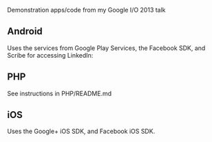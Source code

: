 Demonstration apps/code from my Google I/O 2013 talk 

Android
----------------
Uses the services from Google Play Services, the Facebook SDK, and Scribe for accessing LinkedIn: 

PHP
----------------
See instructions in PHP/README.md

iOS
----------------
Uses the Google+ iOS SDK, and Facebook iOS SDK. 